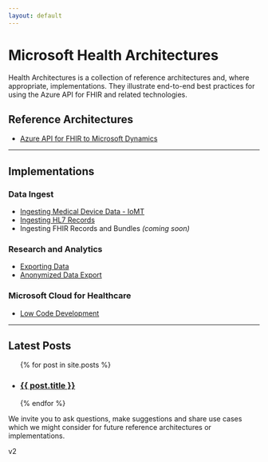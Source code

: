 ```yaml
---
layout: default
---
```


# Microsoft Health Architectures 
Health Architectures is a collection of reference architectures and, where appropriate, implementations. They illustrate end-to-end best practices for using the Azure API for FHIR and related technologies.  

## Reference Architectures 
- [Azure API for FHIR to Microsoft Dynamics](https://microsoft.github.io/health-architectures/refarch.html)

---

## Implementations 

  ### Data Ingest  
  - [Ingesting Medical Device Data - IoMT](https://github.com/microsoft/health-architectures/tree/master/Internet-Of-Things-IoT/IoMT-FHIR-Connector-for_Azure)
  - [Ingesting HL7 Records](https://github.com/microsoft/health-architectures/tree/master/HL7Conversion)
  - Ingesting FHIR Records and Bundles *(coming soon)* 

  ### Research and Analytics    
  - [Exporting Data](https://github.com/microsoft/health-architectures/tree/master/Research-and-Analytics/FHIRExportQuickstart)
  - [Anonymized Data Export](https://github.com/microsoft/health-architectures/tree/master/Research-and-Analytics/FHIRExportwithAnonymization)

  ### Microsoft Cloud for Healthcare  
   - [Low Code Development](https://github.com/microsoft/health-architectures/tree/master/Low-Code) 

---

<h2>Latest Posts</h2>


<ul>
  {% for post in site.posts %}
    <li>
      <h3><a href="{{ post.url| absolute_url }}">{{ post.title }}</a></h3>
    </li>
  {% endfor %}
</ul>



We invite you to ask questions, make suggestions and share use cases which we might consider for future reference architectures or implementations.



v2